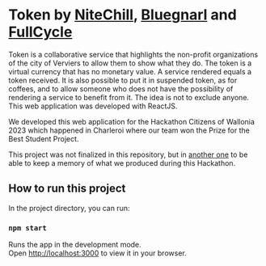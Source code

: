 # Token by <a href="https://github.com/NiteChill">NiteChill</a>, <a href="https://github.com/Bluegnarl">Bluegnarl</a> and <a href="https://github.com/FullCycle">FullCycle</a>

Token is a collaborative service that highlights the non-profit organizations of the city of Verviers to allow them to show what they do. The token is a virtual currency that has no monetary value. A service rendered equals a token received. It is also possible to put it in suspended token, as for coffees, and to allow someone who does not have the possibility of rendering a service to benefit from it. The idea is not to exclude anyone. This web application was developed with ReactJS.

We developed this web application for the Hackathon Citizens of Wallonia 2023 which happened in Charleroi where our team won the Prize for the Best Student Project.

This project was not finalized in this repository, but in <a href="https://github.com/FullCycleConceptaria/token">another one</a> to be able to keep a memory of what we produced during this Hackathon.

## How to run this project

In the project directory, you can run:

### `npm start`

Runs the app in the development mode.\
Open [http://localhost:3000](http://localhost:3000) to view it in your browser.

